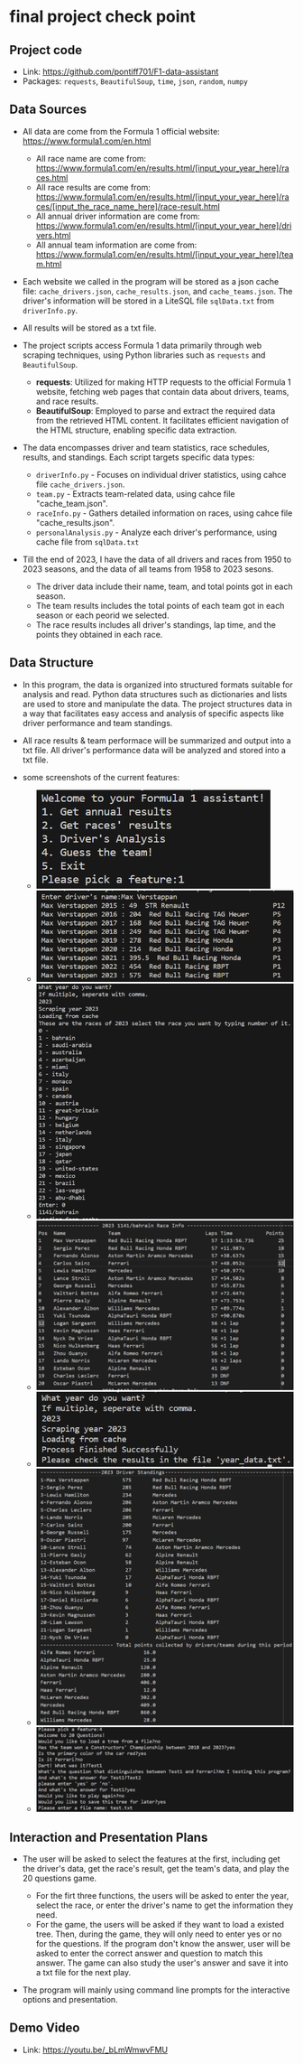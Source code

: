 # final project check point

## Project code

* Link: https://github.com/pontiff701/F1-data-assistant
* Packages: `requests`, `BeautifulSoup`, `time`, `json`, `random`, `numpy`



## Data Sources

* All data are come from the Formula 1 official website: https://www.formula1.com/en.html

    - All race name are come from: https://www.formula1.com/en/results.html/[input_your_year_here]/races.html
    - All race results are come from: https://www.formula1.com/en/results.html/[input_your_year_here]/races/[input_the_race_name_here]/race-result.html
    - All annual driver information are come from: https://www.formula1.com/en/results.html/[input_your_year_here]/drivers.html  
    - All annual team information are come from: https://www.formula1.com/en/results.html/[input_your_year_here]/team.html

* Each website we called in the program will be stored as a json cache file: `cache_drivers.json`, `cache_results.json`, and `cache_teams.json`. The driver's information will be stored in a LiteSQL file `sqlData.txt` from `driverInfo.py`.
* All results will be stored as a txt file.


* The project scripts access Formula 1 data primarily through web scraping techniques, using Python libraries such as `requests` and `BeautifulSoup`.

    - **requests**: Utilized for making HTTP requests to the official Formula 1 website, fetching web pages that contain data about drivers, teams, and race results.
    - **BeautifulSoup**: Employed to parse and extract the required data from the retrieved HTML content. It facilitates efficient navigation of the HTML structure, enabling specific data extraction.

* The data encompasses driver and team statistics, race schedules, results, and standings. Each script targets specific data types:
    - `driverInfo.py` - Focuses on individual driver statistics, using cahce file `cache_drivers.json`.
    - `team.py` - Extracts team-related data, using cahce file "cache_team.json".
    - `raceInfo.py` - Gathers detailed information on races, using cahce file "cache_results.json".
    - `personalAnalysis.py` - Analyze each driver's performance, using cache file  from `sqlData.txt`
* Till the end of 2023, I have the data of all drivers and races from 1950 to 2023 seasons, and the data of all teams from 1958 to 2023 sesons.
    - The driver data include their name, team, and total points got in each season.
    - The team results includes the total points of each team got in each season or each peorid we selected.
    - The race results includes all driver's standings, lap time, and the points they obtained in each race.

## Data Structure

* In this program, the data is organized into structured formats suitable for analysis and read. Python data structures such as dictionaries and lists are used to store and manipulate the data. The project structures data in a way that facilitates easy access and analysis of specific aspects like driver performance and team standings.
* All race results & team performace will be summarized and output into a txt file. All driver's performance data will be analyzed and stored into a txt file.

* some screenshots of the current features:
    - ![main menu](image-6.jpg)
    - ![personal analysis](image.png)
    - ![race name](image-1.png)
    - ![race results](image-2.png)
    - ![driver results](image-3.png)
    - ![annual data](image-4.png)
    - ![game](image-5.png)
## Interaction and Presentation Plans

* The user will be asked to select the features at the first, including get the driver's data, get the race's result, get the team's data, and play the 20 questions game.
    - For the firt three functions, the users will be asked to enter the year, select the race, or enter the driver's name to get the information they need.
    - For the game, the users will be asked if they want to load a existed tree. Then, during the game, they will only need to enter yes or no for the questions. If the program don't know the answer, user will be asked to enter the correct answer and question to match this answer. The game can also study the user's answer and save it into a txt file for the next play.

* The program will mainly using command line prompts for the interactive options and presentation.

## Demo Video

* Link: https://youtu.be/_bLmWmwvFMU